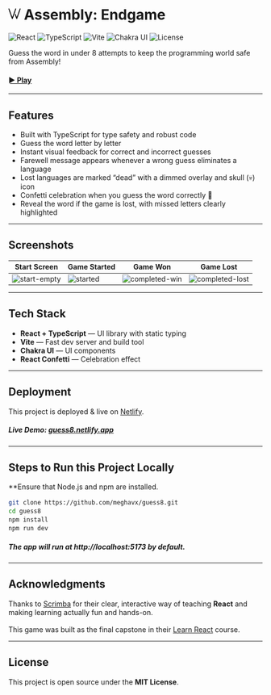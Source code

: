 <h1><img src="/public/w_icon.png" height="24px">  Assembly: Endgame</h1>

![React](https://img.shields.io/badge/React-149ECA?style=flat&logo=react&logoColor=white)
![TypeScript](https://img.shields.io/badge/TypeScript-3178C6?style=flat&logo=typescript&logoColor=white)
![Vite](https://img.shields.io/badge/Vite-646CFF?style=flat&logo=vite&logoColor=white)
![Chakra UI](https://img.shields.io/badge/Chakra--UI-319795?style=flat&logo=chakraui&logoColor=white)
![License](https://img.shields.io/badge/License-MIT-2196F3.svg)

Guess the word in under 8 attempts to keep the programming world safe from Assembly!

#### [► Play](https://guess8.netlify.app/)

---

## Features

- Built with TypeScript for type safety and robust code
- Guess the word letter by letter
- Instant visual feedback for correct and incorrect guesses
- Farewell message appears whenever a wrong guess eliminates a language
- Lost languages are marked “dead” with a dimmed overlay and skull (💀) icon
- Confetti celebration when you guess the word correctly 🎉 
- Reveal the word if the game is lost, with missed letters clearly highlighted

---

## Screenshots

|   **Start Screen**   |     **Game Started**     |      **Game Won**     |      **Game Lost**     |
|----------------------|--------------------------|-----------------------|------------------------|
| ![start-empty](https://github.com/user-attachments/assets/9c268eab-f3b2-4fa4-a973-90d279f3553c) | ![started](https://github.com/user-attachments/assets/c0de67d0-8e11-4f26-98a0-6bcd3bf5d3c3) | ![completed-win](https://github.com/user-attachments/assets/e00b5874-b1fb-4450-93a4-31b8e46ff740) | ![completed-lost](https://github.com/user-attachments/assets/f88393b8-c67e-4339-abc9-fadd7283f261) |

---

## Tech Stack

- **React + TypeScript** — UI library with static typing
- **Vite** — Fast dev server and build tool
- **Chakra UI** — UI components
- **React Confetti** — Celebration effect

---

## Deployment

This project is deployed & live on [Netlify](https://www.netlify.com/).

##### Live Demo: [guess8.netlify.app](https://guess8.netlify.app/)

---

## Steps to Run this Project Locally

**Ensure that Node.js and npm are installed.

```bash
git clone https://github.com/meghavx/guess8.git
cd guess8
npm install   
npm run dev
```

##### The app will run at http://localhost:5173 by default.

---

## Acknowledgments

Thanks to [Scrimba](https://scrimba.com/home) for their clear, interactive way of teaching **React** and making learning actually fun and hands-on. 
<br /> <br />
This game was built as the final capstone in their [Learn React](https://scrimba.com/learn-react-c0e) course. 

---

## License

This project is open source under the **MIT License**.
